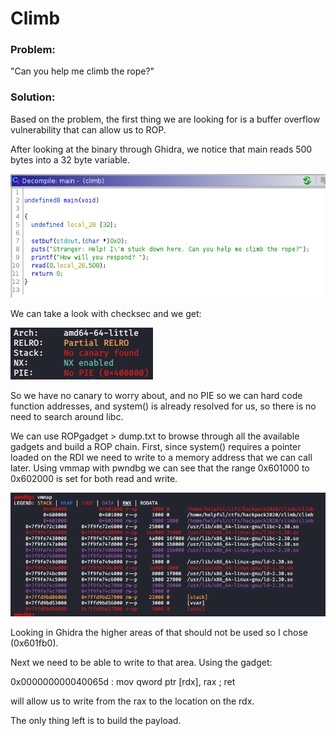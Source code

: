 <h1>Climb</h1>

<h3>Problem:</h3>
"Can you help me climb the rope?"

<h3>Solution:</h3>
Based on the problem, the first thing we are looking for is a buffer overflow vulnerability that can allow us to ROP.

After looking at the binary through Ghidra, we notice that main reads 500 bytes into a 32 byte variable.

![Image of Main](https://github.com/h3lpful/ctf_writeups/blob/master/climb/images/main.PNG)

We can take a look with checksec and we get:

![image of checksec](https://github.com/h3lpful/ctf_writeups/blob/master/climb/images/checksec.PNG)

So we have no canary to worry about, and no PIE so we can hard code function addresses, and system() is already resolved for us, so there is no need to search around libc.

We can use ROPgadget > dump.txt to browse through all the available gadgets and build a ROP chain.  First, since system() requires a pointer loaded on the RDI we need to write to a memory address that we can call later.  Using vmmap with pwndbg we can see that the range 0x601000 to 0x602000 is set for both read and write.

![image of checksec](https://github.com/h3lpful/ctf_writeups/blob/master/climb/images/vmmap.PNG)

Looking in Ghidra the higher areas of that should not be used so I chose (0x601fb0).

Next we need to be able to write to that area.  Using the gadget:

0x000000000040065d : mov qword ptr \[rdx\], rax ; ret

will allow us to write from the rax to the location on the rdx.

The only thing left is to build the payload.

